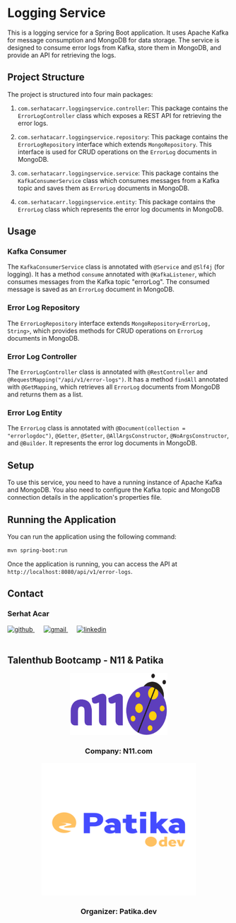 # Logging Service

This is a logging service for a Spring Boot application. It uses Apache Kafka for message consumption and MongoDB for data storage. The service is designed to consume error logs from Kafka, store them in MongoDB, and provide an API for retrieving the logs.

## Project Structure

The project is structured into four main packages:

1. `com.serhatacarr.loggingservice.controller`: This package contains the `ErrorLogController` class which exposes a REST API for retrieving the error logs.

2. `com.serhatacarr.loggingservice.repository`: This package contains the `ErrorLogRepository` interface which extends `MongoRepository`. This interface is used for CRUD operations on the `ErrorLog` documents in MongoDB.

3. `com.serhatacarr.loggingservice.service`: This package contains the `KafkaConsumerService` class which consumes messages from a Kafka topic and saves them as `ErrorLog` documents in MongoDB.

4. `com.serhatacarr.loggingservice.entity`: This package contains the `ErrorLog` class which represents the error log documents in MongoDB.

## Usage

### Kafka Consumer

The `KafkaConsumerService` class is annotated with `@Service` and `@Slf4j` (for logging). It has a method `consume` annotated with `@KafkaListener`, which consumes messages from the Kafka topic "errorLog". The consumed message is saved as an `ErrorLog` document in MongoDB.

### Error Log Repository

The `ErrorLogRepository` interface extends `MongoRepository<ErrorLog, String>`, which provides methods for CRUD operations on `ErrorLog` documents in MongoDB.

### Error Log Controller

The `ErrorLogController` class is annotated with `@RestController` and `@RequestMapping("/api/v1/error-logs")`. It has a method `findAll` annotated with `@GetMapping`, which retrieves all `ErrorLog` documents from MongoDB and returns them as a list.

### Error Log Entity

The `ErrorLog` class is annotated with `@Document(collection = "errorlogdoc")`, `@Getter`, `@Setter`, `@AllArgsConstructor`, `@NoArgsConstructor`, and `@Builder`. It represents the error log documents in MongoDB.

## Setup

To use this service, you need to have a running instance of Apache Kafka and MongoDB. You also need to configure the Kafka topic and MongoDB connection details in the application's properties file.

## Running the Application

You can run the application using the following command:

```bash
mvn spring-boot:run
```

Once the application is running, you can access the API at `http://localhost:8080/api/v1/error-logs`.

## Contact

### Serhat Acar

<a href="https://github.com/sserhatacarr" target="_blank">
<img  src=https://img.shields.io/badge/github-%2324292e.svg?&style=for-the-badge&logo=github&logoColor=white alt=github style="margin-bottom: 20px;" />
</a>
<a href = "mailto:sserhatacarr@gmail.com?subject = Feedback&body = Message">
<img src=https://img.shields.io/badge/send-email-email?&style=for-the-badge&logo=microsoftoutlook&color=CD5C5C alt=gmail style="margin-bottom: 20px; margin-left:20px" />
</a>
<a href="https://linkedin.com/in/sserhatacarr" target="_blank">
<img src=https://img.shields.io/badge/linkedin-%231E77B5.svg?&style=for-the-badge&logo=linkedin&logoColor=white alt=linkedin style="margin-bottom: 20px; margin-left:20px" />
</a>  

## Talenthub Bootcamp - N11 & Patika

<div align="center">
  <a href="https://www.n11.com/">
    <img src="../img/n11-logo.png" alt="Logo" width="220" height="140">
  </a>

<h3 align="center">Company: N11.com</h3>
</div>

<div align="center">
  <a href="https://www.patika.dev/">
    <img src="../img/patika-logo.png" alt="Logo" width="350" height="300">
  </a>
<h3 align="center">Organizer: Patika.dev</h3>   
</div>